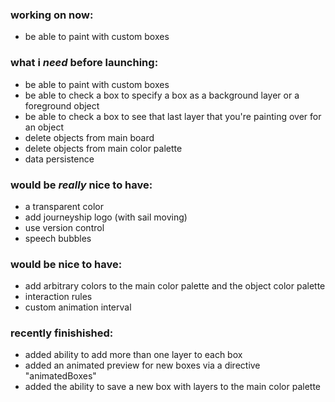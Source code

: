 ### working on now:
- be able to paint with custom boxes

### what i *need* before launching:
- be able to paint with custom boxes
- be able to check a box to specify a box as a background layer or a foreground object
- be able to check a box to see that last layer that you're painting over for an object
- delete objects from main board
- delete objects from main color palette
- data persistence


### would be *really* nice to have:
- a transparent color
- add journeyship logo (with sail moving)
- use version control
- speech bubbles


### would be nice to have:
- add arbitrary colors to the main color palette and the object color palette
- interaction rules
- custom animation interval





### recently finishished:
- added ability to add more than one layer to each box
- added an animated preview for new boxes via a directive "animatedBoxes"
- added the ability to save a new box with layers to the main color palette